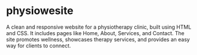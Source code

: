 # physiowesite
A clean and responsive website for a physiotherapy clinic, built using HTML and CSS. It includes pages like Home, About, Services, and Contact. The site promotes wellness, showcases therapy services, and provides an easy way for clients to connect.
